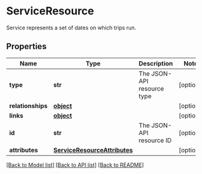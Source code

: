 # ServiceResource

Service represents a set of dates on which trips run.
## Properties
Name | Type | Description | Notes
------------ | ------------- | ------------- | -------------
**type** | **str** | The JSON-API resource type | [optional] 
**relationships** | [**object**](.md) |  | [optional] 
**links** | [**object**](.md) |  | [optional] 
**id** | **str** | The JSON-API resource ID | [optional] 
**attributes** | [**ServiceResourceAttributes**](ServiceResourceAttributes.md) |  | [optional] 

[[Back to Model list]](../README.md#documentation-for-models) [[Back to API list]](../README.md#documentation-for-api-endpoints) [[Back to README]](../README.md)


